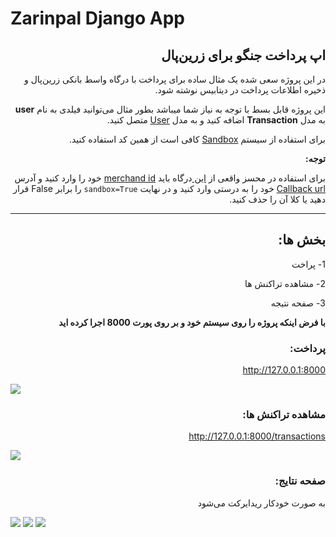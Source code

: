 # Zarinpal Django App

<h2 dir='rtl'>اپ پرداخت جنگو برای زرین‌پال</h2>
<p dir='rtl'>در این پروژه سعی شده یک مثال ساده برای پرداخت  با درگاه واسط بانکی زرین‌پال و ذخیره اطلاعات پرداخت در دیتابیس نوشته شود.</p>
<p dir='rtl'>این پروژه قابل بسط با توجه به نیاز شما میباشد بطور مثال می‌توانید فیلدی به نام <strong>user</strong> به مدل <strong>Transaction</strong> اضافه کنید و به مدل <a href='https://docs.djangoproject.com/en/3.1/ref/contrib/auth/#user-model'>User</a> متصل کنید. </p>

<p dir='rtl'> برای استفاده از سیستم <a href='https://next.zarinpal.com/paymentGateway/sandbox.html'>Sandbox</a> کافی است از همین کد استفاده کنید.</p>

<p dir='rtl'><strong>توجه:</strong></p>
<p dir='rtl'> برای استفاده در محسز واقعی از  <a href='https://github.com/mthri/zarinpal-django-app/blob/main/zarinpal/views.py'>این </a> درگاه باید <a href='https://github.com/mthri/zarinpal-django-app/blob/main/zarinpal/views.py#L15'>merchand id</a> خود را وارد کنید و آدرس <a href='https://github.com/mthri/zarinpal-django-app/blob/main/zarinpal/views.py#L16'>Callback url</a> خود را به درستی وارد کنید و در نهایت <code>sandbox=True</code> را برابر False قرار دهید یا کلا آن را حذف کنید.</p>

<hr>

<h2 dir='rtl'> بخش ها: </h2>
<p dir='rtl'> 1- پراخت</p>
<p dir='rtl'> 2- مشاهده تراکنش ها</p>
<p dir='rtl'> 3- صفحه نتیجه</p>
<strong>
<p dir='rtl'> با فرض اینکه پروژه را روی سیستم خود و بر روی پورت 8000 اجرا کرده اید</p>
</strong>

<h3 dir='rtl'>پرداخت:</h3>
<p dir='rtl'><a href='http://127.0.0.1:8000/'>http://127.0.0.1:8000</a></p>
<img src='https://raw.githubusercontent.com/mthri/zarinpal-django-app/main/images/p0.png' />

<h3 dir='rtl'>مشاهده تراکنش ها:</h3>
<p dir='rtl'><a href='http://127.0.0.1:8000/transactions'>http://127.0.0.1:8000/transactions</a></p>
<img src='https://raw.githubusercontent.com/mthri/zarinpal-django-app/main/images/p4.png' />


<h3 dir='rtl'>صفحه نتایج:</h3>
<p dir='rtl'>به صورت خودکار ریدایرکت می‌شود</p>
<img src='https://raw.githubusercontent.com/mthri/zarinpal-django-app/main/images/p2.png' />
<img src='https://raw.githubusercontent.com/mthri/zarinpal-django-app/main/images/p3.png' />
<img src='https://raw.githubusercontent.com/mthri/zarinpal-django-app/main/images/p1.png' />

